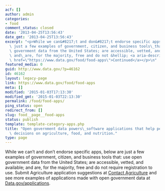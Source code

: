 ```yaml
---
acf: []
author: admin
categories:
- food
comment_status: closed
date: '2013-04-25T13:56:43'
date_gmt: '2013-04-25T13:56:43'
excerpt: "<p>While we can&#8217;t and don&#8217;t endorse specific apps, below are\
  \ just a few examples of government, citizen, and business tools\_that:\_use open\
  \ government data from the United States; are accessible, vetted, and available;\
  \ and\_are, for the majority, free and do not &hellip; <a aria-describedby=\"post-title-46162\"\
  \ href=\"https://www.data.gov/food/food-apps\">Continued</a></p>\n"
featured_media: 0
guid: http://www.data.gov/?p=46162
id: 46162
layout: legacy-page
link: https://www.data.gov/food/food-apps
meta: []
modified: '2015-01-03T17:13:30'
modified_gmt: '2015-01-03T22:13:30'
permalink: /food/food-apps/
ping_status: open
redirect_from: []
slug: food__page__food-apps
status: publish
template: template-category-apps.php
title: "Open government data powers\_software applications that help people make informed\
  \ decisions on agriculture, food, and nutrition."
type: page
---
```

While we can’t and don’t endorse specific apps, below are just a few examples of government, citizen, and business tools that: use open government data from the United States; are accessible, vetted, and available; and are, for the majority, free and do not require registration to use. Submit Agriculture application suggestions at [Contact Agriculture](https://www.data.gov/food/contact) and see more examples of applications made with open government data at [Data.gov/applications](https://www.data.gov/applications "Data.gov/Applications"). 


